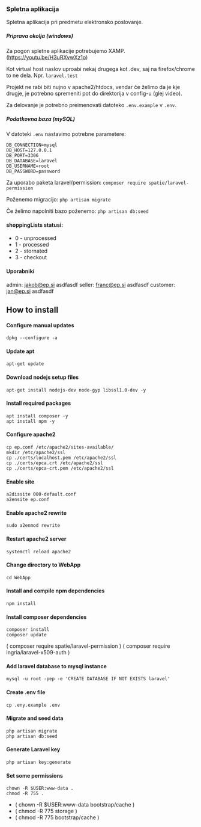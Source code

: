 ### Spletna aplikacija
Spletna aplikacija pri predmetu elektronsko poslovanje.

##### Priprava okolja (windows)
Za pogon spletne aplikacije potrebujemo XAMP.
(https://youtu.be/H3uRXvwXz1o)

Kot virtual host naslov uproabi nekaj drugega kot .dev, saj
na firefox/chrome to ne dela. Npr. `laravel.test`

Projekt ne rabi biti nujno v apache2/htdocs, vendar če
želimo da je kje drugje, je potrebno spremeniti pot do
direktorija v config-u (glej video).

Za delovanje je potrebno preimenovati datoteko `.env.example` v `.env`.

##### Podatkovna baza (mySQL)
V datoteki `.env` nastavimo potrebne parametere:
```
DB_CONNECTION=mysql
DB_HOST=127.0.0.1
DB_PORT=3306
DB_DATABASE=laravel
DB_USERNAME=root
DB_PASSWORD=password
```
Za uporabo paketa laravel/permission:
`composer require spatie/laravel-permission`

Poženemo migracijo:
`php artisan migrate`

Če želimo napolniti bazo poženemo:
`php artisan db:seed`

#### shoppingLists statusi:
* 0 - unprocessed
* 1 - processed
* 2 - stornated
* 3 - checkout


#### Uporabniki
admin: jakob@ep.si asdfasdf
seller: franc@ep.si asdfasdf
customer: jan@ep.si asdfasdf

## How to install

#### Configure manual updates
```
dpkg --configure -a
```

#### Update apt
```
apt-get update
```

#### Download nodejs setup files
```
apt-get install nodejs-dev node-gyp libssl1.0-dev -y
```

#### Install required packages
```
apt install composer -y
apt install npm -y
```

#### Configure apache2
```
cp ep.conf /etc/apache2/sites-available/
mkdir /etc/apache2/ssl
cp ./certs/localhost.pem /etc/apache2/ssl
cp ./certs/epca.crt /etc/apache2/ssl
cp ./certs/epca-crt.pem /etc/apache2/ssl
```

#### Enable site
```
a2dissite 000-default.conf
a2ensite ep.conf
```

#### Enable apache2 rewrite
```
sudo a2enmod rewrite
```

#### Restart apache2 server
```
systemctl reload apache2
```

#### Change directory to WebApp
```
cd WebApp
```

#### Install and compile npm dependencies
```
npm install
```

#### Install composer dependencies
```
composer install
composer update
```

( composer require spatie/laravel-permission )
( composer require ingria/laravel-x509-auth )

#### Add laravel database to mysql instance
```
mysql -u root -pep -e 'CREATE DATABASE IF NOT EXISTS laravel'
```

#### Create .env file
```
cp .eny.example .env
```

#### Migrate and seed data
```
php artisan migrate
php artisan db:seed
```

#### Generate Laravel key
```
php artisan key:generate
```

#### Set some permissions
```
chown -R $USER:www-data .
chmod -R 755 .
```

* ( chown -R $USER:www-data bootstrap/cache )
* ( chmod -R 775 storage )
* ( chmod -R 775 bootstrap/cache )



